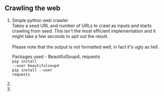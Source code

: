 Crawling the web
----------------

1. Simple python web crawler<br/>
   Takes a seed URL and number of URLs to crawl as inputs and starts crawling from seed. This isn't the most efficient implementation and it might take a few seconds to spit out the result.<br/>
   <br/>
   Please note that the output is not formatted well; in fact it's ugly as hell.<br/>

   Packages used - BeautifulSoup4, requests<br/>
   <code>pip install --user beautifulsoup4</code><br/>
   <code>pip install --user requests</code>

2. 


3. 